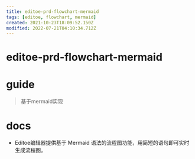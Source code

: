 ```yaml
---
title: editoe-prd-flowchart-mermaid
tags: [editoe, flowchart, mermaid]
created: 2021-10-23T18:09:52.150Z
modified: 2022-07-21T04:10:34.712Z
---
```


# editoe-prd-flowchart-mermaid

# guide

> 基于mermaid实现

# docs
- Editoe编辑器提供基于 Mermaid 语法的流程图功能，用简短的语句即可实时生成流程图。
